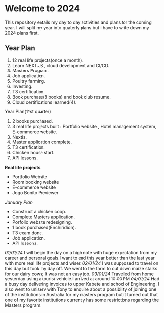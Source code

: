 # Welcome to 2024
This repository entails my day to day activities and plans for the coming year. I will split my year into quaterly plans but i have to write down my 2024 plans first.

## Year Plan
1. 12 real life projects(once a month).
2. Learn NEXT.JS , cloud development and CI/CD.
3. Masters Program.
4. Job application.
5. Poultry farming.
6. Investing.
7. T3 certification.
8. Book purchase(8 books) and book club resume.
9. Cloud certifications learned(4).

Year Plan(1^st quarter)
1. 2 books purchased.
2. 3 real life projects built : Portfolio website , Hotel management system, E-commerce website.
3. Nextjs.
4. Master application complete.
5. T3 certification.
6. Chicken house start.
7. API lessons.
   

**Real life projects**
- Portfolio Website
- Room booking website
- E-commerce website
- Jogo Bonito Previewer


*January Plan*
- Construct a chicken coop.
- Complete Masters application.
- Porfolio website redesigning.
- 1 book purchased(Enchiridion).
- T3 exam done.
- Job application.
- API lessons.

_01/01/24_
I will begin the day on a high note with huge expectation from my career and personal goals.I want to end this year better than the last year with more real life projects and wiser.
_02/01/24_
I was supposed to travel on this day but took my day off. We went to the farm to cut down maize stalks for our dairy cows; It was not an easy job.
_03/01/24_
Travelled from home yesterday using a tourist vehicle.I arrived at around 10:00 PM 
_04/01/24_
Had a busy day delivering invoices to upper Kabete and school of Engineering. I also went to uniserv with Tony to enquire about a possibility of joining one of the institutions in Australia for my masters program but it turned out that one of my favorite institutions currently has some restrictions regarding the Masters program.
